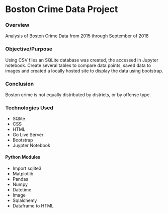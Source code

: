 # Boston Crime Data Project

### Overview

Analysis of Boston Crime Data from 2015 through September of 2018

### Objective/Purpose

Using CSV files an SQLite database was created, the accessed in Jupyter notebook.  Create several tables to compare data points, saved data to images and created a locally hosted site to display the data using bootstrap.

### Conclusion

Boston crime is not equally distributed by districts, or by offense type.  

### Technologies Used

- SQlite
- CSS
- HTML
- Go Live Server
- Bootstrap
- Juypter Notebook

#### Python Modules
- Import sqlite3
- Matplotlib
- Pandas
- Numpy
- Datetime
- Image
- Sqlalchemy
- Dataframe to HTML

